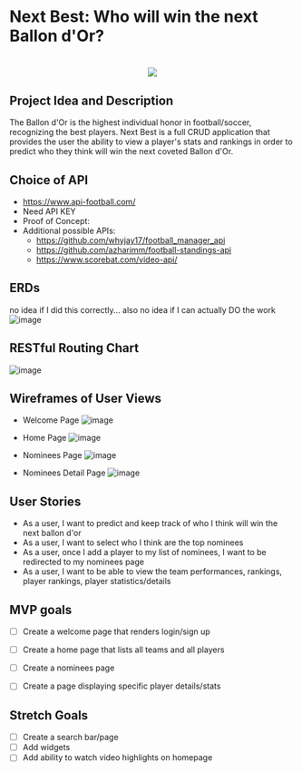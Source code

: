 # Next Best: Who will win the next Ballon d'Or?

<h1 align="center">
  <img src="https://library.sportingnews.com/styles/crop_style_16_9_tablet_2x/s3/2021-08/ballon-dor_jdrcxk2gyy5v1qbj8784anq4a.jpg?itok=ZlNPtzCQ">
 </h1>

## Project Idea and Description
The Ballon d'Or is the highest individual honor in football/soccer, recognizing the best players.
Next Best is a full CRUD application that provides the user the ability to view a player's stats and rankings in order to predict who they think will win the next coveted Ballon d'Or.

## Choice of API
- https://www.api-football.com/
- Need API KEY
- Proof of Concept: 
- Additional possible APIs:
  - https://github.com/whyjay17/football_manager_api
  - https://github.com/azharimm/football-standings-api  
  - https://www.scorebat.com/video-api/

## ERDs
no idea if I did this correctly... also no idea if I can actually DO the work
![image](https://user-images.githubusercontent.com/96402339/155942961-866163e4-e049-4b06-a44f-7490f9a41859.png)


## RESTful Routing Chart
![image](https://user-images.githubusercontent.com/96402339/155938542-ecbb3208-cad6-4208-bda6-481abd873561.png)


## Wireframes of User Views
- Welcome Page
![image](https://user-images.githubusercontent.com/96402339/155942721-e5ce1165-bc88-40ba-9101-b59d299cc0ba.png)

- Home Page
![image](https://user-images.githubusercontent.com/96402339/155942734-d7217140-3ae0-4d3c-b9a7-9747097443a5.png)

- Nominees Page
![image](https://user-images.githubusercontent.com/96402339/155942742-61694fa4-06fd-4030-9656-a6091f3d46d3.png)

- Nominees Detail Page
![image](https://user-images.githubusercontent.com/96402339/155942756-8d199010-862a-4c15-ba7d-a7da45742072.png)


## User Stories
- As a user, I want to predict and keep track of who I think will win the next ballon d'or 
- As a user, I want to select who I think are the top nominees
- As a user, once I add a player to my list of nominees, I want to be redirected to my nominees page
- As a user, I want to be able to view the team performances, rankings, player rankings, player statistics/details

## MVP goals
- [ ] Create a welcome page that renders login/sign up
- [ ] Create a home page that lists all teams and all players
- [ ] Create a nominees page
- [ ] Create a page displaying specific player details/stats


## Stretch Goals
- [ ] Create a search bar/page
- [ ] Add widgets
- [ ] Add ability to watch video highlights on homepage
